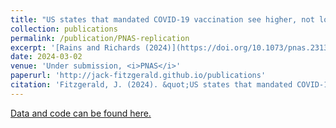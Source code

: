 ```yaml
---
title: "US states that mandated COVID-19 vaccination see higher, not lower, takeup of COVID-19 boosters and flu vaccines"
collection: publications
permalink: /publication/PNAS-replication
excerpt: '[Rains and Richards (2024)](https://doi.org/10.1073/pnas.2313610121) find that compared to US states that instituted bans on COVID-19 vaccination requirements, states that imposed COVID-19 vaccination mandates exhibit lower adult and child uptake of flu vaccines, and lower uptake of COVID-19 boosters. These differences are generally interpreted causally. However, further inspection reveals that these results arise from poor statistical modelling choices. When corrected, the data instead shows that states which mandated COVID-19 vaccination experience higher COVID-19 booster and flu vaccine takeup than states that banned COVID-19 vaccination requirements.'
date: 2024-03-02
venue: 'Under submission, <i>PNAS</i>'
paperurl: 'http://jack-fitzgerald.github.io/publications'
citation: 'Fitzgerald, J. (2024). &quot;US states that mandated COVID-19 vaccination see higher, not lower, takeup of COVID-19 boosters and flu vaccines.&quot; Working paper.'
---
```


[Data and code can be found here.](https://osf.io/mdfb4/)
